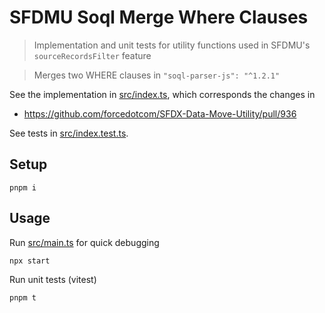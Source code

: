 # SFDMU Soql Merge Where Clauses

> Implementation and unit tests for utility functions used in SFDMU's `sourceRecordsFilter` feature

> Merges two WHERE clauses in `"soql-parser-js": "^1.2.1"`

See the implementation in [src/index.ts](src/index.ts), which corresponds the changes in
- https://github.com/forcedotcom/SFDX-Data-Move-Utility/pull/936

See tests in [src/index.test.ts](src/index.test.ts).

## Setup

```
pnpm i
```

## Usage

Run [src/main.ts](src/main.ts) for quick debugging

```sh
npx start
```

Run unit tests (vitest)

```sh
pnpm t
```
